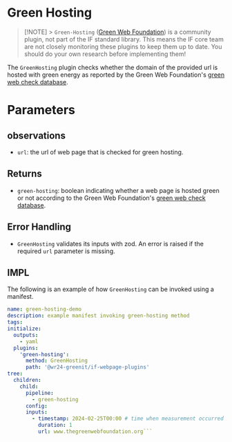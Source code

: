 # Green Hosting

> [!NOTE] > `Green-Hosting` ([Green Web Foundation](https://www.thegreenwebfoundation.org/tools/green-web-dataset/)) is a community plugin, not part of the IF standard library. This means the IF core team are not closely monitoring these plugins to keep them up to date. You should do your own research before implementing them!

The `GreenHosting` plugin checks whether the domain of the provided url is hosted with green energy as reported by the Green Web Foundation's [green web check database](https://www.thegreenwebfoundation.org/green-web-check/).

# Parameters

## observations

- `url`: the url of web page that is checked for green hosting.

## Returns

- `green-hosting`: boolean indicating whether a web page is hosted green or not according to the Green Web Foundation's [green web check database](https://www.thegreenwebfoundation.org/green-web-check/).

## Error Handling

- `GreenHosting` validates its inputs with zod. An error is raised if the required `url` parameter is missing.

## IMPL

The following is an example of how `GreenHosting` can be invoked using a manifest.

```yaml
name: green-hosting-demo
description: example manifest invoking green-hosting method
tags:
initialize:
  outputs:
    - yaml
  plugins:
    'green-hosting':
      method: GreenHosting
      path: '@wr24-greenit/if-webpage-plugins'
tree:
  children:
    child:
      pipeline:
        - green-hosting
      config:
      inputs:
        - timestamp: 2024-02-25T00:00 # time when measurement occurred
          duration: 1
          url: www.thegreenwebfoundation.org```
```
